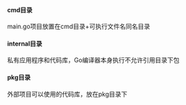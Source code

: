 #### cmd目录
main.go项目放置在cmd目录+可执行文件名同名目录
#### internal目录
私有应用程序和代码库，Go编译器本身执行不允许引用目录下包
#### pkg目录
外部项目可以使用的代码库，放在pkg目录下